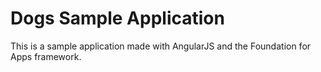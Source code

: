 # Dogs Sample Application

This is a sample application made with AngularJS and the Foundation for Apps framework.
